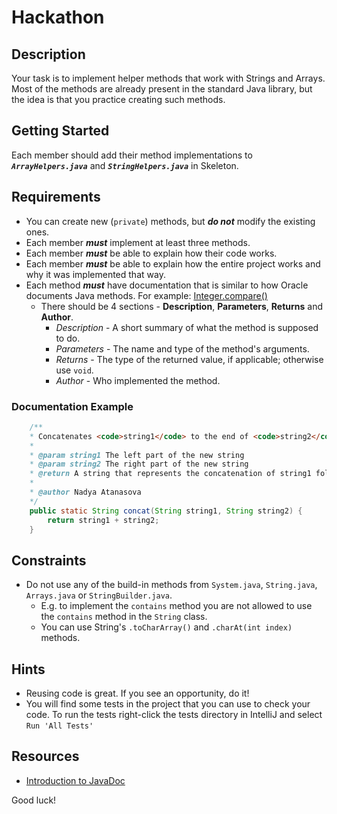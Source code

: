 # Hackathon

## Description

Your task is to implement helper methods that work with Strings and Arrays. Most of the methods are already present in the standard Java library, but the idea is that you practice creating such methods.

## Getting Started

Each member should add their method implementations to ***`ArrayHelpers.java`*** and ***`StringHelpers.java`*** in Skeleton. 

## Requirements

- You can create new (`private`) methods, but ***do not*** modify the existing ones.
- Each member _**must**_ implement at least three methods.
- Each member _**must**_ be able to explain how their code works. 
- Each member _**must**_ be able to explain how the entire project works and why it was implemented that way.
- Each method _**must**_ have documentation that is similar to how Oracle documents Java methods. For example: [Integer.compare()](https://docs.oracle.com/javase/7/docs/api/java/lang/Integer.html#compare(int,%20int))
  - There should be 4 sections - **Description**, **Parameters**, **Returns** and **Author**.
    - *Description* - A short summary of what the method is supposed to do.
    - *Parameters* - The name and type of the method's arguments. 
    - *Returns* - The type of the returned value, if applicable; otherwise use `void`.
    - *Author* - Who implemented the method.

### Documentation Example

```java
    /**
    * Concatenates <code>string1</code> to the end of <code>string2</code>.
    *
    * @param string1 The left part of the new string
    * @param string2 The right part of the new string
    * @return A string that represents the concatenation of string1 followed by string2's characters.
    *
    * @author Nadya Atanasova
    */
    public static String concat(String string1, String string2) {
        return string1 + string2;
    }
```

## Constraints
- Do not use any of the build-in methods from `System.java`, `String.java`, `Arrays.java` or `StringBuilder.java`.
  - E.g. to implement the `contains` method you are not allowed to use the `contains` method in the `String` class.
  - You can use String's `.toCharArray()` and `.charAt(int index)` methods.

## Hints
- Reusing code is great. If you see an opportunity, do it!
- You will find some tests in the project that you can use to check your code. To run the tests right-click the tests directory in IntelliJ and select `Run 'All Tests'`

## Resources
- [Introduction to JavaDoc](https://www.baeldung.com/javadoc)

Good luck!
